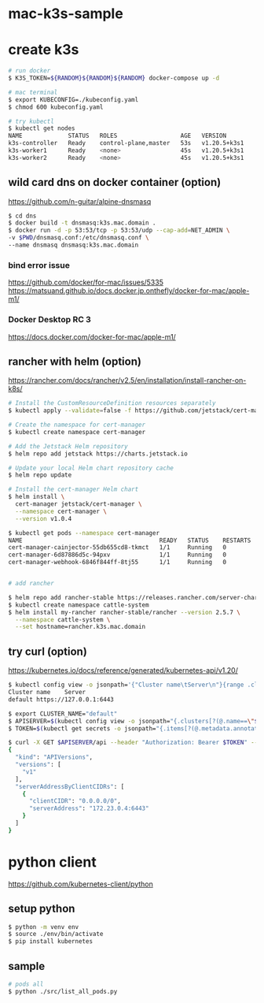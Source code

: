 # mac-k3s-sample

# create k3s

```bash
# run docker
$ K3S_TOKEN=${RANDOM}${RANDOM}${RANDOM} docker-compose up -d

# mac terminal
$ export KUBECONFIG=./kubeconfig.yaml
$ chmod 600 kubeconfig.yaml

# try kubectl
$ kubectl get nodes
NAME             STATUS   ROLES                  AGE   VERSION
k3s-controller   Ready    control-plane,master   53s   v1.20.5+k3s1
k3s-worker1      Ready    <none>                 45s   v1.20.5+k3s1
k3s-worker2      Ready    <none>                 45s   v1.20.5+k3s1

```

## wild card dns on docker container (option)

https://github.com/n-guitar/alpine-dnsmasq

```bash
$ cd dns
$ docker build -t dnsmasq:k3s.mac.domain .
$ docker run -d -p 53:53/tcp -p 53:53/udp --cap-add=NET_ADMIN \
-v $PWD/dnsmasq.conf:/etc/dnsmasq.conf \
--name dnsmasq dnsmasq:k3s.mac.domain
```

### bind error issue

https://github.com/docker/for-mac/issues/5335
https://matsuand.github.io/docs.docker.jp.onthefly/docker-for-mac/apple-m1/

### Docker Desktop RC 3

https://docs.docker.com/docker-for-mac/apple-m1/

## rancher with helm (option)

https://rancher.com/docs/rancher/v2.5/en/installation/install-rancher-on-k8s/

```bash
# Install the CustomResourceDefinition resources separately
$ kubectl apply --validate=false -f https://github.com/jetstack/cert-manager/releases/download/v1.0.4/cert-manager.crds.yaml

# Create the namespace for cert-manager
$ kubectl create namespace cert-manager

# Add the Jetstack Helm repository
$ helm repo add jetstack https://charts.jetstack.io

# Update your local Helm chart repository cache
$ helm repo update

# Install the cert-manager Helm chart
$ helm install \
  cert-manager jetstack/cert-manager \
  --namespace cert-manager \
  --version v1.0.4

$ kubectl get pods --namespace cert-manager
NAME                                       READY   STATUS    RESTARTS   AGE
cert-manager-cainjector-55db655cd8-tkmct   1/1     Running   0          22s
cert-manager-6d87886d5c-94pxv              1/1     Running   0          22s
cert-manager-webhook-6846f844ff-8tj55      1/1     Running   0          22s


# add rancher

$ helm repo add rancher-stable https://releases.rancher.com/server-charts/stable
$ kubectl create namespace cattle-system
$ helm install my-rancher rancher-stable/rancher --version 2.5.7 \
  --namespace cattle-system \
  --set hostname=rancher.k3s.mac.domain
```

## try curl (option)

https://kubernetes.io/docs/reference/generated/kubernetes-api/v1.20/

```bash
$ kubectl config view -o jsonpath='{"Cluster name\tServer\n"}{range .clusters[*]}{.name}{"\t"}{.cluster.server}{"\n"}{end}'
Cluster name    Server
default https://127.0.0.1:6443

$ export CLUSTER_NAME="default"
$ APISERVER=$(kubectl config view -o jsonpath="{.clusters[?(@.name==\"$CLUSTER_NAME\")].cluster.server}")
$ TOKEN=$(kubectl get secrets -o jsonpath="{.items[?(@.metadata.annotations['kubernetes\.io/service-account\.name']=='default')].data.token}"|base64 --decode)

$ curl -X GET $APISERVER/api --header "Authorization: Bearer $TOKEN" --insecure
{
  "kind": "APIVersions",
  "versions": [
    "v1"
  ],
  "serverAddressByClientCIDRs": [
    {
      "clientCIDR": "0.0.0.0/0",
      "serverAddress": "172.23.0.4:6443"
    }
  ]
}
```

# python client

https://github.com/kubernetes-client/python

## setup python

```bash
$ python -m venv env
$ source ./env/bin/activate
$ pip install kubernetes
```

## sample

```bash
# pods all
$ python ./src/list_all_pods.py
```
